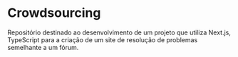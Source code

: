 # Crowdsourcing
Repositório destinado ao desenvolvimento de um projeto que utiliza Next.js, TypeScript para a criação de um site de resolução de problemas semelhante a um fórum.
